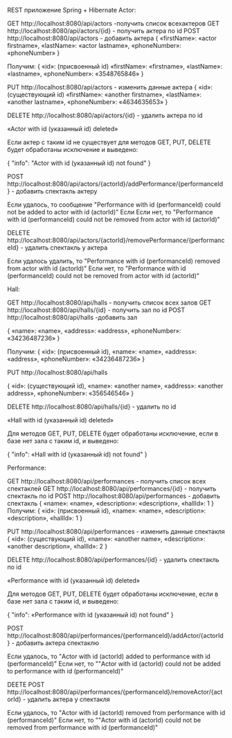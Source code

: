 REST приложение Spring + Hibernate
Actor:

GET http://localhost:8080/api/actors  -получить список всехактеров
GET http://localhost:8080/api/actors/{id} - получить актера по id
POST http://localhost:8080/api/actors - добавить актера
{ 
	«firstName»: «actor firstname»,
   	«lastName»: «actor lastname»,
  	 «phoneNumber»: «phoneNumber» 
}

Получим:
{ 
	«id»: (присвоенный id)
	«firstName»: «firstname»,
   	«lastName»: «lastname»,
  	 «phoneNumber»: «3548765846» 
}

PUT http://localhost:8080/api/actors - изменить данные актера
 { 
	«id»: (существующий id)
	«firstName»: «another firstname»,
   	«lastName»: «another lastname»,
  	 «phoneNumber»: «4634635653» 
}

DELETE http://localhost:8080/api/actors/{id} - удалить актера по id

«Actor with id (указанный id) deleted»

Если актер с таким id не существует для методов GET, PUT, DELETE будет обработаны исключение и выведено:

{
    "info": "Actor with id (указанный id) not found"
}

POST http://localhost:8080/api/actors/{actorId}/addPerformance/{performanceId} - добавить спектакль актеру

Если удалось, то сообщение "Performance with id (performanceId) could not be added to actor with id (actorId)"
Если 
Если нет, то "Performance with id (performanceId) could not be removed from actor with id (actorId)"

DELETE http://localhost:8080/api/actors/{actorId}/removePerformance/{performanceId} - удалить спектакль у актера

Если удалось удалить, то "Performance with id (performanceId) removed from actor with id (actorId)"
Если нет, то "Performance with id (performanceId) could not be removed from actor with id (actorId)"


Hall:

GET http://localhost:8080/api/halls - получить список всех залов
GET http://localhost:8080/api/halls/{id} - получить зал по id
POST http://localhost:8080/api/halls -добавить зал

{
	«name»: «name»,
	«address»: «address»,
	«phoneNumber»: «34236487236»
}

Получим:
{
	«id»: (присвоенный id),
	«name»: «name»,
	«address»: «address»,
	«phoneNumber»: «34236487236»
}

PUT  http://localhost:8080/api/halls 

{
	«id»: (существующий id),
	«name»: «another name»,
	«address»: «another address»,
	«phoneNumber»: «356546546»
}

DELETE http://localhost:8080/api/halls/{id} - удалить по id

«Hall with id (указанный id) deleted»

Для методов GET, PUT, DELETE будет обработаны исключение, если в базе нет зала с таким id, и выведено:

{
    "info": «Hall with id (указанный id) not found"
}

Performance:

GET http://localhost:8080/api/performances - получить список всех спектаклей
GET http://localhost:8080/api/performances/{id} - получить спектакль по id
POST http://localhost:8080/api/performances - добавить спектакль
{
	«name»: «name»,
	«description»: «description»,
	«hallId»: 1
}
 Получим:
{
	 «id»: (присвоенный id),
	«name»: «name»,
	«description»: «description»,
	«hallId»: 1
}

PUT http://localhost:8080/api/performances  - изменить данные спектакля
{
	 «id»: (существующий id),
	«name»: «another name»,
	«description»: «another description»,
	«hallId»: 2
}

DELETE http://localhost:8080/api/performances/{id}  - удалить спектакль по  id 

«Performance with id (указанный id) deleted»

Для методов GET, PUT, DELETE будет обработаны исключение, если в базе нет зала с таким id, и выведено:

{
    "info": «Performance with id (указанный id) not found"
}


POST http://localhost:8080/api/performances/{performanceId}/addActor/{actorId} - добавить актера спектаклю

Если удалось, то "Actor with id (actorId) added to performance with id (performanceId)"
Если нет, то ""Actor with id (actorId) could not be added to performance with id (performanceId)"

DEETE POST http://localhost:8080/api/performances/{performanceId}/removeActor/{actorId} - удалить актера у спектакля

Если удалось, то "Actor with id (actorId) removed from performance with id (performanceId)"
Если нет, то ""Actor with id (actorId) could not be removed from performance with id (performanceId)"


